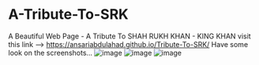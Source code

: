 # A-Tribute-To-SRK
A Beautiful Web Page - A Tribute To SHAH RUKH KHAN - KING KHAN
visit this link --> https://ansariabdulahad.github.io/Tribute-To-SRK/
Have some look on the screenshots...
![image](https://user-images.githubusercontent.com/101513496/199696268-7088f7f5-f0f8-4d1f-ac77-06e16b3a7b56.png)
![image](https://user-images.githubusercontent.com/101513496/199696401-5f02d56e-de21-4b36-a568-eb80b49c6736.png)
![image](https://user-images.githubusercontent.com/101513496/199696495-198f0191-997e-4d2c-a9ba-0edf64c722e2.png)
